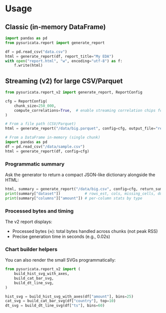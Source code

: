 # Usage

## Classic (in-memory DataFrame)

```python
import pandas as pd
from pysuricata.report import generate_report

df = pd.read_csv("data.csv")
html = generate_report(df, report_title="My EDA")
with open("report.html", "w", encoding="utf-8") as f:
    f.write(html)
```

## Streaming (v2) for large CSV/Parquet

```python
from pysuricata.report_v2 import generate_report, ReportConfig

cfg = ReportConfig(
    chunk_size=250_000,
    compute_correlations=True,  # enable streaming correlation chips for numeric columns
)

# From a file path (CSV/Parquet)
html = generate_report("/data/big.parquet", config=cfg, output_file="report.html")

# From a DataFrame in-memory (single chunk)
import pandas as pd
df = pd.read_csv("/data/sample.csv")
html = generate_report(df, config=cfg)
```

### Programmatic summary

Ask the generator to return a compact JSON-like dictionary alongside the HTML:

```python
html, summary = generate_report("/data/big.csv", config=cfg, return_summary=True)
print(summary["dataset"])           # rows_est, cols, missing_cells, duplicates, top-missing
print(summary["columns"]["amount"]) # per-column stats by type
```

### Processed bytes and timing

The v2 report displays:
- Processed bytes (≈): total bytes handled across chunks (not peak RSS)
- Precise generation time in seconds (e.g., 0.02s)

### Chart builder helpers

You can also render the small SVGs programmatically:

```python
from pysuricata.report_v2 import (
    build_hist_svg_with_axes,
    build_cat_bar_svg,
    build_dt_line_svg,
)

hist_svg = build_hist_svg_with_axes(df["amount"], bins=25)
cat_svg = build_cat_bar_svg(df["country"], top=10)
dt_svg = build_dt_line_svg(df["ts"], bins=60)
```
